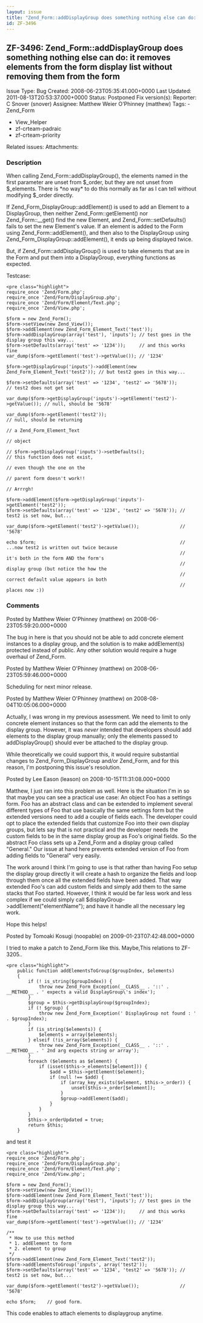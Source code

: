 ```yaml
---
layout: issue
title: "Zend_Form::addDisplayGroup does something nothing else can do: it removes elements from the form display list without removing them from the form"
id: ZF-3496
---
```


ZF-3496: Zend\_Form::addDisplayGroup does something nothing else can do: it removes elements from the form display list without removing them from the form
-----------------------------------------------------------------------------------------------------------------------------------------------------------

 Issue Type: Bug Created: 2008-06-23T05:35:41.000+0000 Last Updated: 2011-08-13T20:53:37.000+0000 Status: Postponed Fix version(s): 
 Reporter:  C Snover (snover)  Assignee:  Matthew Weier O'Phinney (matthew)  Tags: - Zend\_Form
- View\_Helper
- zf-crteam-padraic
- zf-crteam-priority
 
 Related issues: 
 Attachments: 
### Description

When calling Zend\_Form::addDisplayGroup(), the elements named in the first parameter are unset from $\_order, but they are not unset from $\_elements. There is \*no way\* to do this normally as far as I can tell without modifying $\_order directly.

If Zend\_Form\_DisplayGroup::addElement() is used to add an Element to a DisplayGroup, then neither Zend\_Form::getElement() nor Zend\_Form::\_\_get() find the new Element, and Zend\_Form::setDefaults() fails to set the new Element's value. If an element is added to the Form using Zend\_Form::addElement(), and then also to the DisplayGroup using Zend\_Form\_DisplayGroup::addElement(), it ends up being displayed twice.

But, if Zend\_Form::addDisplayGroup() is used to take elements that are in the Form and put them into a DisplayGroup, everything functions as expected.

Testcase:

 
    <pre class="highlight">
    require_once 'Zend/Form.php';
    require_once 'Zend/Form/DisplayGroup.php';
    require_once 'Zend/Form/Element/Text.php';
    require_once 'Zend/View.php';
    
    $form = new Zend_Form();
    $form->setView(new Zend_View());
    $form->addElement(new Zend_Form_Element_Text('test'));
    $form->addDisplayGroup(array('test'), 'inputs'); // test goes in the display group this way...
    $form->setDefaults(array('test' => '1234'));     // and this works fine
    var_dump($form->getElement('test')->getValue()); // '1234'
    
    $form->getDisplayGroup('inputs')->addElement(new Zend_Form_Element_Text('test2')); // but test2 goes in this way...
    
    $form->setDefaults(array('test' => '1234', 'test2' => '5678'));              // test2 does not get set
    
    var_dump($form->getDisplayGroup('inputs')->getElement('test2')->getValue()); // null, should be '5678'
    
    var_dump($form->getElement('test2'));                                        // null, should be returning
                                                                                 // a Zend_Form_Element_Text
                                                                                 // object
    
    // $form->getDisplayGroup('inputs')->setDefaults();                          // this function does not exist,
                                                                                 // even though the one on the
                                                                                 // parent form doesn't work!!
                                                                                 // Arrrgh!
    
    $form->addElement($form->getDisplayGroup('inputs')->getElement('test2'));
    $form->setDefaults(array('test' => '1234', 'test2' => '5678')); // test2 is set now, but...
    
    var_dump($form->getElement('test2')->getValue());               // '5678'
    
    echo $form;                                                     // ...now test2 is written out twice because
                                                                    // it's both in the form AND the form's
                                                                    // display group (but notice the how the
                                                                    // correct default value appears in both
                                                                    // places now :))


 

 

### Comments

Posted by Matthew Weier O'Phinney (matthew) on 2008-06-23T05:59:20.000+0000

The bug in here is that you should not be able to add concrete element instances to a display group, and the solution is to make addElement(s) protected instead of public. Any other solution would require a huge overhaul of Zend\_Form.

 

 

Posted by Matthew Weier O'Phinney (matthew) on 2008-06-23T05:59:46.000+0000

Scheduling for next minor release.

 

 

Posted by Matthew Weier O'Phinney (matthew) on 2008-08-04T10:05:06.000+0000

Actually, I was wrong in my previous assessment. We need to limit to only concrete element instances so that the form can add the elements to the display group. However, it was _never_ intended that developers should add elements to the display group manually; only the elements passed to addDisplayGroup() should ever be attached to the display group.

While theoretically we could support this, it would require substantial changes to Zend\_Form\_DisplayGroup and/or Zend\_Form, and for this reason, I'm postponing this issue's resolution.

 

 

Posted by Lee Eason (leason) on 2008-10-15T11:31:08.000+0000

Matthew, I just ran into this problem as well. Here is the situation I'm in so that maybe you can see a practical use case: An object Foo has a settings form. Foo has an abstract class and can be extended to implement several different types of Foo that use basically the same settings form but the extended versions need to add a couple of fields each. The developer could opt to place the extended fields that customize Foo into their own display groups, but lets say that is not practical and the developer needs the custom fields to be in the same display group as Foo's original fields. So the abstract Foo class sets up a Zend\_Form and a display group called "General." Our issue at hand here prevents extended version of Foo from adding fields to "General" very easily.

The work around I think I'm going to use is that rather than having Foo setup the display group directly it will create a hash to organize the fields and loop through them once all the extended fields have been added. That way extended Foo's can add custom fields and simply add them to the same stacks that Foo started. However, I think it would be far less work and less complex if we could simply call $displayGroup->addElement("elementName"); and have it handle all the necessary leg work.

Hope this helps!

 

 

Posted by Tomoaki Kosugi (noopable) on 2009-01-23T07:42:48.000+0000

I tried to make a patch to Zend\_Form like this. Maybe,This relations to ZF-3205..

 
    <pre class="highlight">
        public function addElementsToGroup($groupIndex, $elements)
        {
            if (! is_string($groupIndex)) {
                throw new Zend_Form_Exception(__CLASS__ . '::' . __METHOD__ . ' expects a valid DisplayGroup\'s index');
            }
            $group = $this->getDisplayGroup($groupIndex);
            if (! $group) {
                throw new Zend_Form_Exception(' DisplayGroup not found : ' . $groupIndex);
            }
            if (is_string($elements)) {
                $elements = array($elements);
            } elseif (!is_array($elements)) {
                throw new Zend_Form_Exception(__CLASS__ . '::' . __METHOD__ . ' 2nd arg expects string or array');
            }
            foreach ($elements as $element) {
                if (isset($this->_elements[$element])) {
                    $add = $this->getElement($element);
                    if (null !== $add) {
                        if (array_key_exists($element, $this->_order)) {
                            unset($this->_order[$element]);
                        }
                        $group->addElement($add);
                    }
                }
            }
            $this->_orderUpdated = true;
            return $this;
        }


and test it

 
    <pre class="highlight">
    require_once 'Zend/Form.php';
    require_once 'Zend/Form/DisplayGroup.php';
    require_once 'Zend/Form/Element/Text.php';
    require_once 'Zend/View.php';
    
    $form = new Zend_Form();
    $form->setView(new Zend_View());
    $form->addElement(new Zend_Form_Element_Text('test'));
    $form->addDisplayGroup(array('test'), 'inputs'); // test goes in the display group this way...
    $form->setDefaults(array('test' => '1234'));     // and this works fine
    var_dump($form->getElement('test')->getValue()); // '1234'
    
    /**
     * How to use this method
     * 1. addElement to form
     * 2. element to group
     */
    $form->addElement(new Zend_Form_Element_Text('test2'));
    $form->addElementsToGroup('inputs', array('test2'));
    $form->setDefaults(array('test' => '1234', 'test2' => '5678')); // test2 is set now, but...
    
    var_dump($form->getElement('test2')->getValue());               // '5678'
    
    echo $form;    // good form.


This code enables to attach elements to displaygroup anytime.

 

 